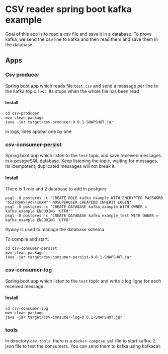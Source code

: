 # CSV reader spring boot kafka example

Goal of this app is to read a csv file and save it in a database. To prove kafka, we send the csv line to kafka and then read them and save them in the database.

## Apps

### Csv producer
Spring boot app which reads file `test.csv` and send a message per line to the kafka topic `test`.
Its stops when the whole file has been read
#### Install
```
cd csv-producer
mvn clean package
java -jar target/csv-producer-0.0.1-SNAPSHOT.jar
```

In logs, lines appear one by one

### csv-consumer-persist
Spring boot app which listen to the `test` topic and save received messages in a postgreSQL database.
Keep listening the topic, waiting for messages. Its idempotent, duplicated messages will not break it.
#### Install
There is 1 role and 2 database to add in postgres
```
psql -U postgres -c "CREATE ROLE kafka_example WITH ENCRYPTED PASSWORD '6iJ7RyW\!yc\!xmXW^' NOSUPERUSER CREATEDB INHERIT LOGIN"
psql -U postgres -c "CREATE DATABASE kafka_example WITH OWNER = kafka_example ENCODING 'UTF8'"
psql -U postgres -c "CREATE DATABASE kafka_example_test WITH OWNER = kafka_example ENCODING 'UTF8'"
```
flyway is used to manage the database schema

To compile and start:
```
cd csv-consumer-persist
mvn clean package
java -jar target/csv-consumer-persist-0.0.1-SNAPSHOT.jar
```

### csv-consumer-log
Spring boot app which listen to the `test` topic and write a log ligne for each received message.
#### Install
```
cd csv-consumer-log
mvn clean package
java -jar target/csv-consumer-log-0.0.1-SNAPSHOT.jar
```

### tools
In directory `dev-tools`, there is a `docker-compose.yml` file to start kafka. 2 json file to test the consumers. You can send them to kafka using kafkacat.
